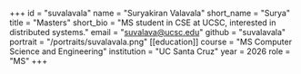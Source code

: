 +++
id = "suvalavala"
name = "Suryakiran Valavala"
short_name = "Surya"
title = "Masters"
short_bio = "MS student in CSE at UCSC, interested in distributed systems."
email = "suvalava@ucsc.edu"
github = "suvalavala"
portrait = "/portraits/suvalavala.png"
[[education]]
course = "MS Computer Science and Engineering"
institution = "UC Santa Cruz"
year = 2026
role = "MS"
+++
